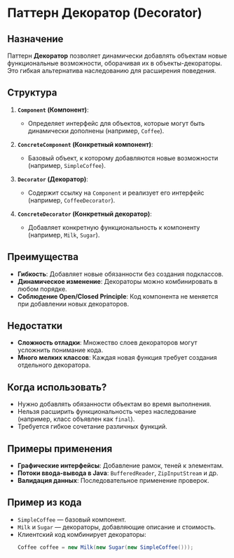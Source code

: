 # Паттерн Декоратор (Decorator)

## Назначение
Паттерн **Декоратор** позволяет динамически добавлять объектам новые функциональные возможности, оборачивая их в объекты-декораторы. Это гибкая альтернатива наследованию для расширения поведения.

## Структура

1. **`Component` (Компонент)**:
    - Определяет интерфейс для объектов, которые могут быть динамически дополнены (например, `Coffee`).

2. **`ConcreteComponent` (Конкретный компонент)**:
    - Базовый объект, к которому добавляются новые возможности (например, `SimpleCoffee`).

3. **`Decorator` (Декоратор)**:
    - Содержит ссылку на `Component` и реализует его интерфейс (например, `CoffeeDecorator`).

4. **`ConcreteDecorator` (Конкретный декоратор)**:
    - Добавляет конкретную функциональность к компоненту (например, `Milk`, `Sugar`).

## Преимущества
- **Гибкость**: Добавляет новые обязанности без создания подклассов.
- **Динамическое изменение**: Декораторы можно комбинировать в любом порядке.
- **Соблюдение Open/Closed Principle**: Код компонента не меняется при добавлении новых декораторов.

## Недостатки
- **Сложность отладки**: Множество слоев декораторов могут усложнить понимание кода.
- **Много мелких классов**: Каждая новая функция требует создания отдельного декоратора.

## Когда использовать?
- Нужно добавлять обязанности объектам во время выполнения.
- Нельзя расширить функциональность через наследование (например, класс объявлен как `final`).
- Требуется гибкое сочетание различных функций.

## Примеры применения
- **Графические интерфейсы**: Добавление рамок, теней к элементам.
- **Потоки ввода-вывода в Java**: `BufferedReader`, `ZipInputStream` и др.
- **Валидация данных**: Последовательное применение проверок.

## Пример из кода
- `SimpleCoffee` — базовый компонент.
- `Milk` и `Sugar` — декораторы, добавляющие описание и стоимость.
- Клиентский код комбинирует декораторы:
  ```java
  Coffee coffee = new Milk(new Sugar(new SimpleCoffee()));
  ```